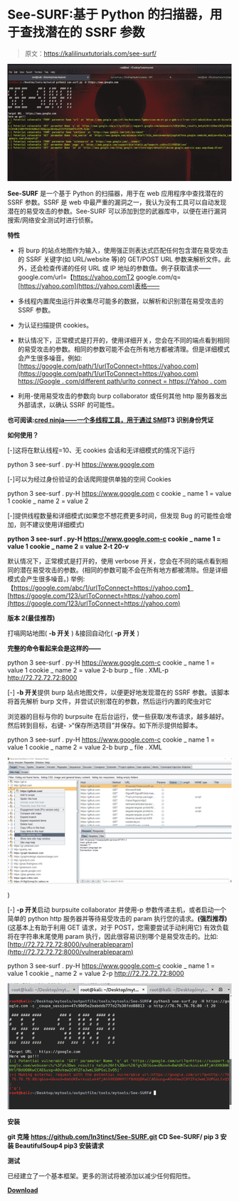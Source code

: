 # See-SURF:基于 Python 的扫描器，用于查找潜在的 SSRF 参数

> 原文：<https://kalilinuxtutorials.com/see-surf/>

[![See-SURF : Python Based Scanner To Find Potential SSRF Parameters](img/d75a586fb79e4d1cf2f8ea32bf531a6a.png "See-SURF : Python Based Scanner To Find Potential SSRF Parameters")](https://1.bp.blogspot.com/-33VsERlz9Vk/XjoB7OfXTCI/AAAAAAAAEsg/MlEhK5-tZwQj9sUtUIGPC3at04ZmucBngCLcBGAsYHQ/s1600/See-SURF-1%25281%2529.png)

**See-SURF** 是一个基于 Python 的扫描器，用于在 web 应用程序中查找潜在的 SSRF 参数。SSRF 是 web 中最严重的漏洞之一，我认为没有工具可以自动发现潜在的易受攻击的参数。See-SURF 可以添加到您的武器库中，以便在进行漏洞搜索/网络安全测试时进行侦察。

**特性**

*   将 burp 的站点地图作为输入，使用强正则表达式匹配任何包含潜在易受攻击的 SSRF 关键字(如 URL/website 等)的 GET/POST URL 参数来解析文件。此外，还会检查传递的任何 URL 或 IP 地址的参数值。例子获取请求——
    google.com/url=【https://yahoo.comT2
    google.com/q=[https://yahoo.com](https://yahoo.com)表格——
    
*   多线程内置爬虫运行并收集尽可能多的数据，以解析和识别潜在易受攻击的 SSRF 参数。

*   为认证扫描提供 cookies。

*   默认情况下，正常模式是打开的，使用详细开关，您会在不同的端点看到相同的易受攻击的参数。相同的参数可能不会在所有地方都被清理。但是详细模式会产生很多噪音。例如:
    [https://google.com/path/1/urlToConnect=https://yahoo.com](https://google.com/path/1/urlToConnect=https://yahoo.com)
    [https://Google . com/different path/urlto connect = https://Yahoo . com](https://google.com/differentpath/urlToConnect=https://yahoo.com)

*   利用-使用易受攻击的参数向 burp collaborator 或任何其他 http 服务器发出外部请求，以确认 SSRF 的可能性。

**也可阅读:[cred ninja——一个多线程工具，用于通过 SMB](https://kalilinuxtutorials.com/credninja/)T3 识别身份凭证**

**如何使用？**

[-]这将在默认线程=10、无 cookies 会话和无详细模式的情况下运行

python 3 see-surf . py-H https://www.google.com

[-]可以为经过身份验证的会话爬网提供单独的空间 Cookies

python 3 see-surf . py-H https://www.google.com c cookie _ name 1 = value 1 cookie _ name 2 = value 2

[-]提供线程数量和详细模式(如果您不想花费更多时间，但发现 Bug 的可能性会增加，则不建议使用详细模式)

**python 3 see-surf . py-H https://www.google.com-c cookie _ name 1 = value 1 cookie _ name 2 = value 2-t 20-v**

默认情况下，正常模式是打开的，使用 verbose 开关，您会在不同的端点看到相同的潜在易受攻击的参数。(相同的参数可能不会在所有地方都被清除。但是详细模式会产生很多噪音。)
举例:
【https://google.com/abc/1/urlToConnect=https://yahoo.com】
[https://google.com/123/urlToConnect=https://yahoo.com](https://google.com/123/urlToConnect=https://yahoo.com)

**版本 2(最佳推荐)**

打嗝网站地图( **-b 开关** ) &接回自动化( **-p 开关** )

**完整的命令看起来会是这样的——**

python 3 see-surf . py-H https://www.google.com-c cookie _ name 1 = value 1 cookie _ name 2 = value 2-b burp _ file . XML-p http://72.72.72.72:8000

[-] **-b 开关**提供 burp 站点地图文件，以便更好地发现潜在的 SSRF 参数。该脚本将首先解析 burp 文件，并尝试识别潜在的参数，然后运行内置的爬虫对它

浏览器的目标与你的 burpsuite 在后台运行，使一些获取/发布请求，越多越好。然后转到目标，右键- >“保存所选项目”并保存。如下所示提供给脚本。

python 3 see-surf . py-H https://www.google.com-c cookie _ name 1 = value 1 cookie _ name 2 = value 2-b burp _ file . XML

![](img/60a5403ccd388ca6cd8260a11c4fe37d.png)

)

[-] **-p 开关**启动 burpsuite collaborator 并使用-p 参数传递主机，或者启动一个简单的 python http 服务器并等待易受攻击的 param 执行您的请求。**(强烈推荐)**
(这基本上有助于利用 GET 请求，对于 POST，您需要尝试手动利用它)
有效负载将在字符串末尾使用 param 执行，因此很容易识别哪个是易受攻击的。比如:[http://72.72.72.72:8000/vulnerableparam](http://72.72.72.72:8000/vulnerableparam)

python 3 see-surf . py-H https://www.google.com-c cookie _ name 1 = value 1 cookie _ name 2 = value 2-p http://72.72.72.72:8000

![](img/c4d65e24098948daa71a5823cd107eb4.png)

**安装**

**git 克隆 https://github.com/In3tinct/See-SURF.git
CD See-SURF/
pip 3 安装 BeautifulSoup4
pip3 安装请求**

**测试**

已经建立了一个基本框架。更多的测试将被添加以减少任何假阳性。

[**Download**](https://github.com/In3tinct/See-SURF)